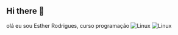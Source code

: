 ## Hi there 👋
olá eu sou Esther Rodrigues, curso programação 
<img alt="Linux" src="https://img.shields.io/badge/Linux-FCC624?style=for-the-badge&logo=linux&logoColor=black](https://img.shields.io/badge/HTML-239120?style=for-the-badge&logo=html5&logoColor=white" />
<img alt="Linux" src="https://img.shields.io/badge/Linux-FCC624?style=for-the-badge&logo=linux&logoColor=black" />
